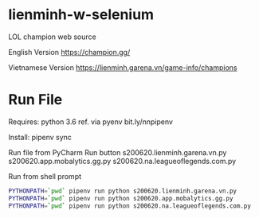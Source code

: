 # lienminh-w-selenium
LOL champion web source

English Version
https://champion.gg/

Vietnamese Version
https://lienminh.garena.vn/game-info/champions

# Run File
Requires:
python 3.6 ref. via pyenv bit.ly/nnpipenv

Install:
pipenv sync

Run file from PyCharm Run button
s200620.lienminh.garena.vn.py
s200620.app.mobalytics.gg.py
s200620.na.leagueoflegends.com.py

Run from shell prompt
```bash
PYTHONPATH=`pwd` pipenv run python s200620.lienminh.garena.vn.py
PYTHONPATH=`pwd` pipenv run python s200620.app.mobalytics.gg.py
PYTHONPATH=`pwd` pipenv run python s200620.na.leagueoflegends.com.py
